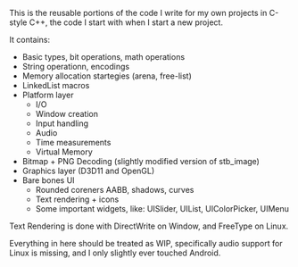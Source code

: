 This is the reusable portions of the code I write for my own projects in C-style C++, the code I start with when I start a new project.

It contains:
* Basic types, bit operations, math operations
* String operationn, encodings
* Memory allocation startegies (arena, free-list)
* LinkedList macros
* Platform layer
  - I/O
  - Window creation
  - Input handling
  - Audio
  - Time measurements
  - Virtual Memory
* Bitmap + PNG Decoding (slightly modified version of stb_image)
* Graphics layer (D3D11 and OpenGL)
* Bare bones UI
  - Rounded coreners AABB, shadows, curves
  - Text rendering + icons
  - Some important widgets, like: UISlider, UIList, UIColorPicker, UIMenu

Text Rendering is done with DirectWrite on Window, and FreeType on Linux.

Everything in here should be treated as WIP, specifically audio support for Linux is missing, and I only slightly ever touched Android.
